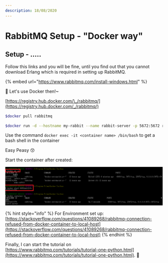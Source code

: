 ```yaml
---
description: 18/08/2020
---
```


# RabbitMQ Setup - "Docker way"

## Setup - .....

Follow this links and you will be fine, until you find out that you cannot download Erlang which is required in setting up RabbitMQ. 

{% embed url="https://www.rabbitmq.com/install-windows.html" %}

🤬 Let's use Docker then!~ 

[https://registry.hub.docker.com/\_/rabbitmq/](https://registry.hub.docker.com/_/rabbitmq/)

```bash
$docker pull rabbitmq
```

```bash
$docker run -d --hostname my-rabbit --name rabbit-server -p 5672:5672 rabbitmq
```

 Use the command `docker exec -it <container name> /bin/bash` to get a bash shell in the container

Easy Peasy 😚 

Start the container after created:

![](../.gitbook/assets/docker-resume.png)

{% hint style="info" %}
For Environment set up: [https://stackoverflow.com/questions/41089268/rabbitmq-connection-refused-from-docker-container-to-local-host](https://stackoverflow.com/questions/41089268/rabbitmq-connection-refused-from-docker-container-to-local-host)
{% endhint %}

Finally, I can start the tutorial on [https://www.rabbitmq.com/tutorials/tutorial-one-python.html](https://www.rabbitmq.com/tutorials/tutorial-one-python.html). 🥳 



